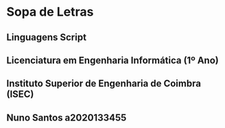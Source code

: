 # Sopa de Letras

## Linguagens Script
## Licenciatura em Engenharia Informática (1º Ano)
## Instituto Superior de Engenharia de Coimbra (ISEC)
## Nuno Santos a2020133455
